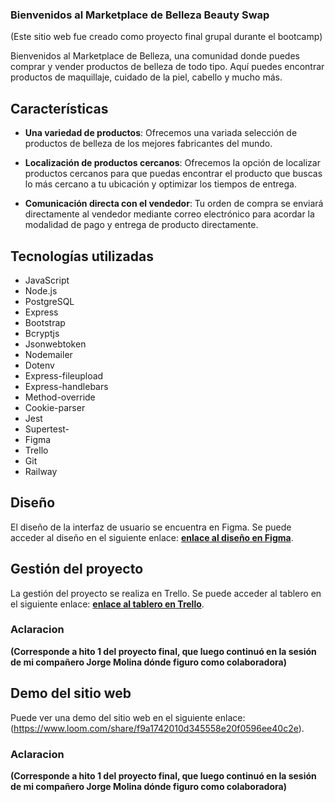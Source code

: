 
### Bienvenidos al Marketplace de Belleza Beauty Swap

(Este sitio web fue creado como proyecto final grupal durante el bootcamp)

Bienvenidos al Marketplace de Belleza, una comunidad donde puedes comprar y vender productos de belleza de todo tipo. Aquí puedes encontrar productos de maquillaje, cuidado de la piel, cabello y mucho más.

## **Características**

- **Una variedad de productos**: Ofrecemos una variada selección de productos de belleza de los mejores fabricantes del mundo.

- **Localización de productos cercanos**: Ofrecemos la opción de localizar productos cercanos para que puedas encontrar el producto que buscas lo más cercano a tu ubicación y optimizar los tiempos de entrega.

- **Comunicación directa con el vendedor**: Tu orden de compra se enviará directamente al vendedor mediante correo electrónico para acordar la modalidad de pago y entrega de producto directamente.

## **Tecnologías utilizadas**

- JavaScript
- Node.js
- PostgreSQL
- Express
- Bootstrap
- Bcryptjs
- Jsonwebtoken
- Nodemailer
- Dotenv
- Express-fileupload
- Express-handlebars
- Method-override
- Cookie-parser
- Jest
- Supertest-
- Figma
- Trello
- Git
- Railway

## **Diseño**

El diseño de la interfaz de usuario se encuentra en Figma. Se puede acceder al diseño en el siguiente enlace: **[enlace al diseño en Figma](https://www.figma.com/file/Fv7wlVnqzdP6Ow8JAl9vlv/Marketplace?node-id=0%3A1&t=U7JGTHkObtPGFrqP-)**.

## **Gestión del proyecto**

La gestión del proyecto se realiza en Trello. Se puede acceder al tablero en el siguiente enlace: **[enlace al tablero en Trello](https://trello.com/invite/b/mZfIZi8X/ATTI5971158cc34f43aecbd1f4a3f5936d5f2C1B9273/marketplace)**.

### **Aclaracion**

**(Corresponde a hito 1 del proyecto final, que luego continuó en la sesión de mi compañero Jorge Molina dónde figuro como colaboradora)**



## **Demo del sitio web**

Puede ver una demo del sitio web en el siguiente enlace: (https://www.loom.com/share/f9a1742010d345558e20f0596ee40c2e).

### **Aclaracion**

**(Corresponde a hito 1 del proyecto final, que luego continuó en la sesión de mi compañero Jorge Molina dónde figuro como colaboradora)**










